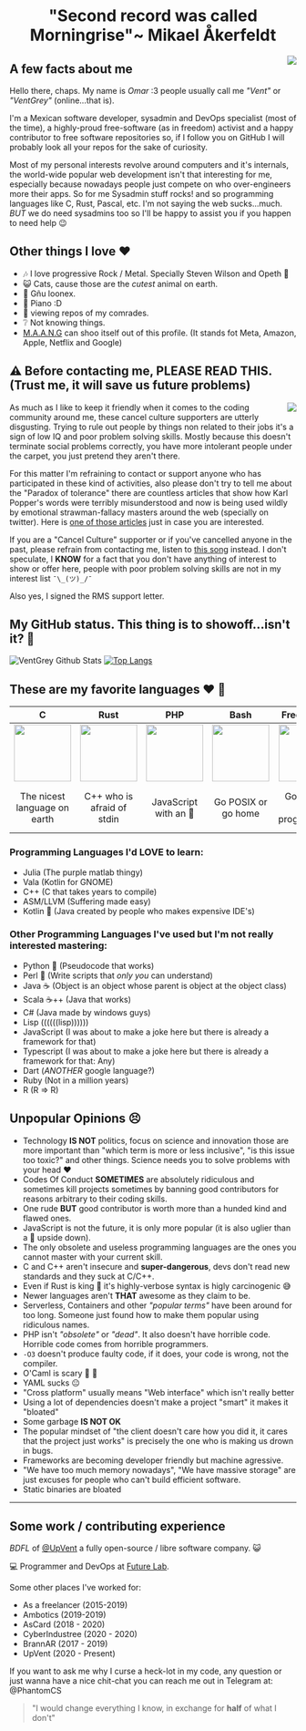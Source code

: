 <h1 align="center"> "Second record was called Morningrise"~ Mikael Åkerfeldt  </h1>
<img src="https://is3-ssl.mzstatic.com/image/thumb/Music118/v4/d4/37/73/d43773be-9eb0-68b9-a0ff-a9d249dfb779/00602557276473.rgb.jpg/248x248cc.jpg" align="right">

## A few facts about me

Hello there, chaps. My name is *Omar* :3 people usually call me *"Vent"* or *"VentGrey"* (online...that is). 

I'm a Mexican software developer, sysadmin and DevOps specialist (most of the time), a highly-proud free-software (as in freedom) activist and a happy contributor to free software repositories so, if I follow you on GitHub I will probably look all your repos for the sake of curiosity. 

Most of my personal interests revolve around computers and it's internals, the world-wide popular web development isn't that interesting for me, especially because nowadays people just compete on who over-engineers more their apps. So for me Sysadmin stuff rocks! and so programming languages like C, Rust, Pascal, etc. I'm not saying the web sucks...much. *BUT* we do need sysadmins too so I'll be happy to assist you if you happen to need help :wink:

## Other things I love :heart:

* :notes: I love progressive Rock / Metal. Specially Steven Wilson and Opeth :metal:
* :smiley_cat: Cats, cause those are the *cutest* animal on earth.
* :penguin: Gñu loonex.
* :musical_keyboard: Piano :D
* :star2: viewing repos of my comrades.
* :grey_question: Not knowing things.
* [M.A.A.N.G](https://www.google.com/search?q=Faang&source=lnms&tbm=isch&sa=X&ved=2ahUKEwi_yLSa5I_0AhXnQzABHSEpDt8Q_AUoAXoECAEQAw&biw=1912&bih=951&dpr=1#imgrc=TM_p40biC2XpqM) can shoo itself out of this profile. (It stands fot Meta, Amazon, Apple, Netflix and Google)

## :warning: Before contacting me, PLEASE READ THIS. (Trust me, it will save us future problems)

<p align="right">
<img src="https://user-images.githubusercontent.com/24773698/141674694-c21de006-e5db-4269-8f11-1f704db00766.png" align="right">

As much as I like to keep it friendly when it comes to the coding community around me, these cancel culture supporters are utterly disgusting. Trying to rule out people by things non related to their jobs it's a sign of low IQ and poor problem solving skills. Mostly because this doesn't terminate social problems correctly, you have more intolerant people under the carpet, you just pretend they aren't there.
  
For this matter I'm refraining to contact or support anyone who has participated in these kind of activities, also please don't try to tell me about the "Paradox of tolerance" there are countless articles that show how Karl Popper's words were terribly misunderstood and now is being used wildly by emotional strawman-fallacy masters around the web (specially on twitter). Here is [one of those articles](https://epoje.es/la-paradoja-de-la-paradoja-de-la-tolerancia/) just in case you are interested.

If you are a "Cancel Culture" supporter or if you've cancelled anyone in the past, please refrain from contacting me, listen to [this song](https://www.youtube.com/watch?v=civuoU_NE38) instead. I don't speculate, I **KNOW** for a fact that you don't have anything of interest to show or offer here, people with poor problem solving skills are not in my interest list `¯\_(ツ)_/¯`
</p>
  
Also yes, I signed the RMS support letter.


## My GitHub status. This thing is to showoff...isn't it? :thinking:
  
![VentGrey Github Stats](https://github-readme-stats.vercel.app/api?username=ventgrey&show_icons=true&title_color=fff&icon_color=5C6BC0&text_color=8590CC&bg_color=151515)
[![Top Langs](https://github-readme-stats.vercel.app/api/top-langs/?username=ventgrey&hide=javascript,html,css,python,julia,scss,ruby,lua,prolog,php,java,C%23,jupyter%20notebook&layout=compact)](https://github.com/anuraghazra/github-readme-stats)

## These are my favorite languages :heart: :rocket:

|              C             |            Rust            |             PHP            |            Bash            |           Free Pascal           |             Go             |
|:--------------------------:|:--------------------------:|:--------------------------:|:--------------------------:|:--------------------------:|:--------------------------:|
| <img src="https://upload.wikimedia.org/wikipedia/commons/thumb/3/35/The_C_Programming_Language_logo.svg/1200px-The_C_Programming_Language_logo.svg.png" width="100px"> | <img src="https://upload.wikimedia.org/wikipedia/commons/thumb/d/d5/Rust_programming_language_black_logo.svg/1200px-Rust_programming_language_black_logo.svg.png" width="100px"> | <img src="https://upload.wikimedia.org/wikipedia/commons/thumb/2/27/PHP-logo.svg/1024px-PHP-logo.svg.png" width="100px"> | <img src="https://upload.wikimedia.org/wikipedia/commons/thumb/4/4b/Bash_Logo_Colored.svg/1200px-Bash_Logo_Colored.svg.png" width="100px"> | <img src="https://wiki.freepascal.org/images/f/fd/Lazarus-icons-lpr-proposal-bpsoftware.png" width="100px"> | <img src="https://seeklogo.com/images/G/go-logo-046185B647-seeklogo.com.png" width="100px"> |
| The nicest language on earth |  C++ who is afraid of stdin  |  JavaScript with an :elephant:  |  Go POSIX or go home  |  Golang for real programmers  |  The Pascal that knew how to sell itself.  |

### Programming Languages I'd LOVE to learn:
* Julia (The purple matlab thingy)
* Vala (Kotlin for GNOME)
* C++ (C that takes years to compile)
* ASM/LLVM (Suffering made easy)
* Kotlin :calling: (Java created by people who makes expensive IDE's)

### Other Programming Languages I've used but I'm not really interested mastering:

* Python :snake: (Pseudocode that works)
* Perl :camel: (Write scripts that *only you* can understand)
* Java :coffee: (Object is an object whose parent is object at the object class)
* Scala :coffee:++ (Java that works)
* C# (Java made by windows guys)
* Lisp ((((((lisp))))))
* JavaScript (I was about to make a joke here but there is already a framework for that)
* Typescript (I was about to make a joke here but there is already a framework for that: Any)
* Dart (*ANOTHER* google language?)
* Ruby (Not in a million years)
* R (R => R)

## Unpopular Opinions :persevere:

* Technology **IS NOT** politics, focus on science and innovation those are more important than "which term is more or less inclusive", "is this issue too toxic?" and other things. Science needs you to solve problems with your head :heart:
* Codes Of Conduct **SOMETIMES** are absolutely ridiculous and sometimes kill projects sometimes by banning good contributors for reasons arbitrary to their coding skills.
* One rude **BUT** good contributor is worth more than a hunded kind and flawed ones.
* JavaScript is not the future, it is only more popular (it is also uglier than a 🚙 upside down).
* The only obsolete and useless programming languages are the ones you cannot master with your current skill.
* C and C++ aren't insecure and **super-dangerous**, devs don't read new standards and they suck at C/C++.
* Even if Rust is king :crab: it's highly-verbose syntax is higly carcinogenic :sweat_smile:
* Newer languages aren't **THAT** awesome as they claim to be. 
* Serverless, Containers and other *"popular terms"* have been around for too long. Someone just found how to make them popular using ridiculous names.
* PHP isn't *"obsolete"* or *"dead"*. It also doesn't have horrible code. Horrible code comes from horrible programmers.
* `-O3` doesn't produce faulty code, if it does, your code is wrong, not the compiler.
* O'Caml is scary :ghost: :camel:
* YAML sucks :neutral_face:
* "Cross platform" usually means "Web interface" which isn't really better
* Using a lot of dependencies doesn't make a project "smart" it makes it "bloated"
* Some garbage **IS NOT OK**
* The popular mindset of "the client doesn't care how you did it, it cares that the project just works" is precisely the one who is making us drown in bugs.
* Frameworks are becoming developer friendly but machine agressive.
* "We have too much memory nowadays", "We have massive storage" are just excuses for people who can't build efficient software.
* Static binaries are bloated
---


## Some work / contributing experience

_BDFL_ of [@UpVent](https://github.com/UpVent) a fully open-source / libre software company. :smiley_cat:

:computer: Programmer and DevOps at [Future Lab](https://github.com/futurelabmx).

Some other places I've worked for:

* As a freelancer (2015-2019)
* Ambotics (2019-2019)
* AsCard (2018 - 2020)
* CyberIndustree (2020 - 2020)
* BrannAR (2017 - 2019)
* UpVent (2020 - Present)

If you want to ask me why I curse a heck-lot in my code, any question or just wanna have a nice chit-chat you can reach me out in Telegram at: @PhantomCS


> "I would change everything I know, in exchange for **half** of what I don't"
